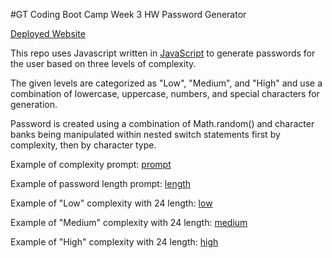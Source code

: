 #GT Coding Boot Camp Week 3 HW Password Generator

[Deployed Website](https://brettmarkland-sanchez.github.io/bms-wk-3-hw/)

This repo uses Javascript written in [JavaScript](./script.js) to generate passwords for the user based on three levels of complexity.

The given levels are categorized as "Low", "Medium", and "High" and use a combination of lowercase, uppercase, numbers, and special characters for generation.

Password is created using a combination of Math.random() and character banks being manipulated within nested switch statements first by complexity, then by character type.

Example of complexity prompt:
[prompt](./assets/prompt.png)

Example of password length prompt:
[length](./assets/length.png)

Example of "Low" complexity with 24 length:
[low](./assets/low.png)

Example of "Medium" complexity with 24 length:
[medium](./assets/medium.png)

Example of "High" complexity with 24 length:
[high](./assets/high.png)
